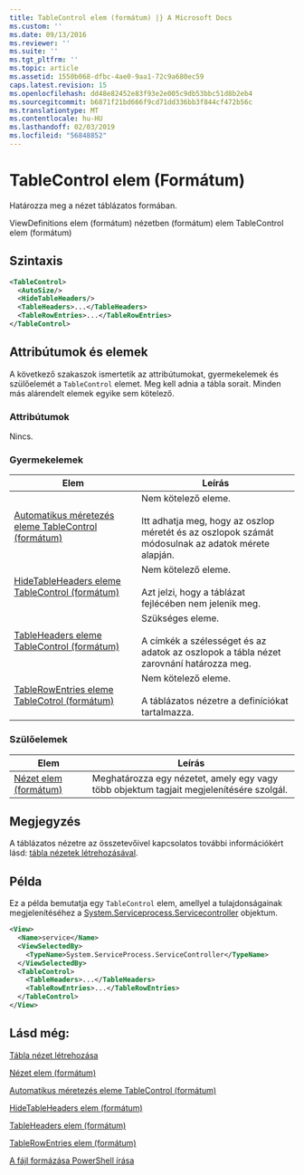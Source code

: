 ```yaml
---
title: TableControl elem (formátum) |} A Microsoft Docs
ms.custom: ''
ms.date: 09/13/2016
ms.reviewer: ''
ms.suite: ''
ms.tgt_pltfrm: ''
ms.topic: article
ms.assetid: 1550b068-dfbc-4ae0-9aa1-72c9a680ec59
caps.latest.revision: 15
ms.openlocfilehash: dd48e82452e83f93e2e005c9db53bbc51d8b2eb4
ms.sourcegitcommit: b6871f21bd666f9cd71dd336bb3f844cf472b56c
ms.translationtype: MT
ms.contentlocale: hu-HU
ms.lasthandoff: 02/03/2019
ms.locfileid: "56848852"
---
```

# <a name="tablecontrol-element-format"></a>TableControl elem (Formátum)

Határozza meg a nézet táblázatos formában.

ViewDefinitions elem (formátum) nézetben (formátum) elem TableControl elem (formátum)

## <a name="syntax"></a>Szintaxis

```xml
<TableControl>
  <AutoSize/>
  <HideTableHeaders/>
  <TableHeaders>...</TableHeaders>
  <TableRowEntries>...</TableRowEntries>
</TableControl>

```

## <a name="attributes-and-elements"></a>Attribútumok és elemek

A következő szakaszok ismertetik az attribútumokat, gyermekelemek és szülőelemét a `TableControl` elemet. Meg kell adnia a tábla sorait. Minden más alárendelt elemek egyike sem kötelező.

### <a name="attributes"></a>Attribútumok

Nincs.

### <a name="child-elements"></a>Gyermekelemek

|Elem|Leírás|
|-------------|-----------------|
|[Automatikus méretezés eleme TableControl (formátum)](./autosize-element-for-tablecontrol-format.md)|Nem kötelező eleme.<br /><br /> Itt adhatja meg, hogy az oszlop méretét és az oszlopok számát módosulnak az adatok mérete alapján.|
|[HideTableHeaders eleme TableControl (formátum)](./hidetableheaders-element-format.md)|Nem kötelező eleme.<br /><br /> Azt jelzi, hogy a táblázat fejlécében nem jelenik meg.|
|[TableHeaders eleme TableControl (formátum)](./tableheaders-element-format.md)|Szükséges eleme.<br /><br /> A címkék a szélességet és az adatok az oszlopok a tábla nézet zarovnání határozza meg.|
|[TableRowEntries eleme TableCotrol (formátum)](./tablerowentries-element-for-tablecontrol-format.md)|Nem kötelező eleme.<br /><br /> A táblázatos nézetre a definíciókat tartalmazza.|

### <a name="parent-elements"></a>Szülőelemek

|Elem|Leírás|
|-------------|-----------------|
|[Nézet elem (formátum)](./view-element-format.md)|Meghatározza egy nézetet, amely egy vagy több objektum tagjait megjelenítésére szolgál.|

## <a name="remarks"></a>Megjegyzés

A táblázatos nézetre az összetevőivel kapcsolatos további információkért lásd: [tábla nézetek létrehozásával](./creating-a-table-view.md).

## <a name="example"></a>Példa

Ez a példa bemutatja egy `TableControl` elem, amellyel a tulajdonságainak megjelenítéséhez a [System.Serviceprocess.Servicecontroller](/dotnet/api/System.ServiceProcess.ServiceController) objektum.

```xml
<View>
  <Name>service</Name>
  <ViewSelectedBy>
    <TypeName>System.ServiceProcess.ServiceController</TypeName>
  </ViewSelectedBy>
  <TableControl>
    <TableHeaders>...</TableHeaders>
    <TableRowEntries>...</TableRowEntries>
  </TableControl>
</View>

```

## <a name="see-also"></a>Lásd még:

[Tábla nézet létrehozása](./creating-a-table-view.md)

[Nézet elem (formátum)](./view-element-format.md)

[Automatikus méretezés eleme TableControl (formátum)](./autosize-element-for-tablecontrol-format.md)

[HideTableHeaders elem (formátum)](./hidetableheaders-element-format.md)

[TableHeaders elem (formátum)](./tableheaders-element-format.md)

[TableRowEntries elem (formátum)](./tablerowentries-element-for-tablecontrol-format.md)

[A fájl formázása PowerShell írása](./writing-a-powershell-formatting-file.md)
